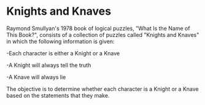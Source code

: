 # Knights and Knaves

Raymond Smullyan's 1978 book of logical puzzles, "What Is the Name of This Book?", consists of a collection of puzzles called "Knights and Knaves" in which the following information is given: 

-Each character is either a Knight or a Knave

-A Knight will always tell the truth

-A Knave will always lie

The objective is to determine whether each character is a Knight or a Knave based on the statements that they make. 
